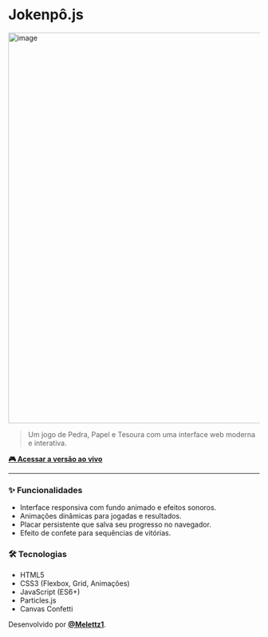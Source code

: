 # Jokenpô.js

<img width="716" height="782" alt="image" src="https://github.com/user-attachments/assets/c853e01c-9f6f-4423-a039-a7223dfc17a7" />


> Um jogo de Pedra, Papel e Tesoura com uma interface web moderna e interativa.

**[🎮 Acessar a versão ao vivo](https://jokenpo-js-three.vercel.app/)** 

---

### ✨ Funcionalidades

* Interface responsiva com fundo animado e efeitos sonoros.
* Animações dinâmicas para jogadas e resultados.
* Placar persistente que salva seu progresso no navegador.
* Efeito de confete para sequências de vitórias.

### 🛠️ Tecnologias

* HTML5
* CSS3 (Flexbox, Grid, Animações)
* JavaScript (ES6+)
* Particles.js
* Canvas Confetti

Desenvolvido por **[@Melettz1](https://github.com/Melettz1)**.
